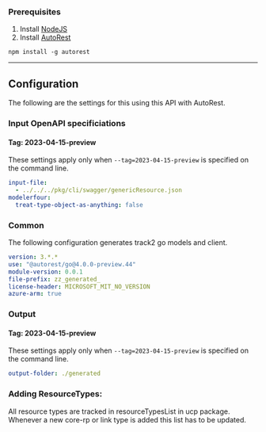 ### Prerequisites
1. Install [NodeJS](https://nodejs.org/)
2. Install [AutoRest](http://aka.ms/autorest)
```
npm install -g autorest
```
---

## Configuration

The following are the settings for this using this API with AutoRest.

### Input OpenAPI specificiations

#### Tag: 2023-04-15-preview

These settings apply only when `--tag=2023-04-15-preview` is specified on the command line.

```yaml $(tag) == '2023-04-15-preview'
input-file:
  - ../../../pkg/cli/swagger/genericResource.json
modelerfour: 
  treat-type-object-as-anything: false
```

### Common

The following configuration generates track2 go models and client.

```yaml $(tag) != ''
version: 3.*.*
use: "@autorest/go@4.0.0-preview.44"
module-version: 0.0.1
file-prefix: zz_generated_
license-header: MICROSOFT_MIT_NO_VERSION
azure-arm: true
```

### Output

#### Tag: 2023-04-15-preview

These settings apply only when `--tag=2023-04-15-preview` is specified on the command line.

```yaml $(tag) == '2023-04-15-preview'
output-folder: ./generated
```

### Adding ResourceTypes:
All resource types are tracked in resourceTypesList in ucp package. Whenever a new core-rp or link type is added this list has to be updated.

